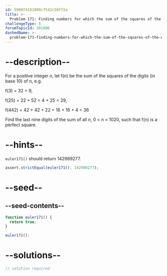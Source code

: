 ```yaml
---
id: 5900f4181000cf542c50ff2a
title: >-
  Problem 171: Finding numbers for which the sum of the squares of the digits is a square
challengeType: 5
forumTopicId: 301806
dashedName: >-
  problem-171-finding-numbers-for-which-the-sum-of-the-squares-of-the-digits-is-a-square
---
```


# --description--

For a positive integer n, let f(n) be the sum of the squares of the digits (in base 10) of n, e.g.

f(3) = 32 = 9,

f(25) = 22 + 52 = 4 + 25 = 29,

f(442) = 42 + 42 + 22 = 16 + 16 + 4 = 36

Find the last nine digits of the sum of all n, 0 &lt; n &lt; 1020, such that f(n) is a perfect square.

# --hints--

`euler171()` should return 142989277.

```js
assert.strictEqual(euler171(), 142989277);
```

# --seed--

## --seed-contents--

```js
function euler171() {
  return true;
}

euler171();
```

# --solutions--

```js
// solution required
```
